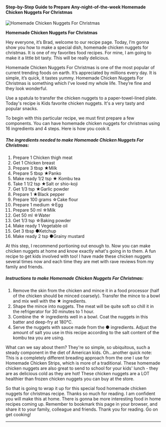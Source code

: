             

#### Step-by-Step Guide to Prepare Any-night-of-the-week Homemade Chicken Nuggets For Christmas

![Homemade Chicken Nuggets For Christmas](https://img-global.cpcdn.com/recipes/4686310896828416/751x532cq70/homemade-chicken-nuggets-for-christmas-recipe-main-photo.jpg)

**Homemade Chicken Nuggets For Christmas**

Hey everyone, it’s Brad, welcome to our recipe page. Today, I’m gonna show you how to make a special dish, homemade chicken nuggets for christmas. It is one of my favorites food recipes. For mine, I am going to make it a little bit tasty. This will be really delicious.

Homemade Chicken Nuggets For Christmas is one of the most popular of current trending foods on earth. It’s appreciated by millions every day. It is simple, it’s quick, it tastes yummy. Homemade Chicken Nuggets For Christmas is something which I’ve loved my whole life. They’re fine and they look wonderful.

Use a spatula to transfer the chicken nuggets to a paper-towel-lined plate. Today's recipe is Kids favorite chicken nuggets. It's a very tasty and popular snacks.

To begin with this particular recipe, we must first prepare a few components. You can have homemade chicken nuggets for christmas using 16 ingredients and 4 steps. Here is how you cook it.

##### The ingredients needed to make Homemade Chicken Nuggets For Christmas:

1.  Prepare 1 Chicken thigh meat
2.  Get 1 Chicken breast
3.  Prepare 3 tbsp ★Milk
4.  Prepare 5 tbsp ★Panko
5.  Make ready 1/2 tsp ★ Kombu tea
6.  Take 1 1/2 tsp ★Salt or shio-koji
7.  Get 1/3 tsp ★Garlic powder
8.  Prepare 1 ★Black pepper
9.  Prepare 100 grams ☆Cake flour
10.  Prepare 1 medium ☆Egg
11.  Prepare 50 ml ☆Milk
12.  Get 50 ml ☆Water
13.  Get 1/3 tsp ☆Baking powder
14.  Make ready 1 Vegetable oil
15.  Get 3 tbsp ●Ketchup
16.  Make ready 2 tsp ●Grainy mustard

At this step, I recommend portioning out enough to. Now you can make chicken nuggets at home and know exactly what's going in to them. A fun recipe to get kids involved with too! I have made these chicken nuggets several times now and each time they are met with rave reviews from my family and friends.

##### Instructions to make Homemade Chicken Nuggets For Christmas:

1.  Remove the skin from the chicken and mince it in a food processor (half of the chicken should be minced coarsely). Transfer the mince to a bowl and mix well with the ★ ingredients.
2.  Shape the mince into nuggets. The meat will be quite soft so chill it in the refrigerator for 30 minutes to 1 hour.
3.  Combine the ☆ ingredients well in a bowl. Coat the nuggets in this batter and deep-fry at 180℃.
4.  Serve the nuggets with sauce made from the ● ingredients. Adjust the amount of salt you use in this recipe according to the salt content of the kombu tea you are using.

What can we say about them? They're so simple, so ubiquitous, such a steady component in the diet of American kids. Oh…another quick note: This is a completely different breading approach from the one I use for Homemade Chicken Strips, which is more of a traditional. These homemade chicken nuggets are also great to send to school for your kids' lunch - they are as delicious cold as they are hot! These chicken nuggets are a LOT healthier than frozen chicken nuggets you can buy at the store.

So that is going to wrap it up for this special food homemade chicken nuggets for christmas recipe. Thanks so much for reading. I am confident you will make this at home. There is gonna be more interesting food in home recipes coming up. Remember to bookmark this page in your browser, and share it to your family, colleague and friends. Thank you for reading. Go on get cooking!

* * *